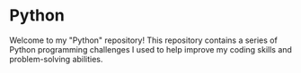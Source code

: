 # Python

Welcome to my "Python" repository! This repository contains a series of Python programming challenges I used to help improve my coding skills and problem-solving abilities.
